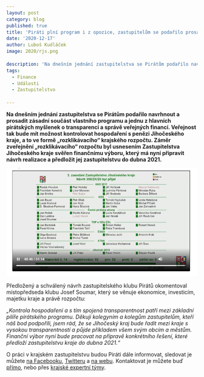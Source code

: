 ```yaml
---
layout: post
category: blog
published: true
title: 'Piráti plní program i z opozice, zastupitelům se podařilo prosadit „rozklikávací“ krajský rozpočet'
date: '2020-12-17'
author: Luboš Kudláček
image: 2020/rjs.png

description: 'Na dnešním jednání zastupitelstva se Pirátům podařilo navrhnout a prosadit zásadní součást vlastního programu a jednu z hlavních pirátských myšlenek o transparenci a správě veřejných financí. Veřejnost tak bude mít možnost kontrolovat hospodaření s penězi Jihočeského kraje, a to ve formě „rozklikávacího“ krajského rozpočtu. Záměr zveřejnění „rozklikávacího“ rozpočtu byl usnesením Zastupitelstva Jihočeského kraje svěřen finančnímu výboru, který má nyní připravit návrh realizace a předložit jej zastupitelstvu do dubna 2021.'
tags:
  - Finance
  - Události
  - Zastupitelstvo

---
```

**Na dnešním jednání zastupitelstva se Pirátům podařilo navrhnout a prosadit zásadní součást vlastního programu a jednu z hlavních pirátských myšlenek o transparenci a správě veřejných financí. 
Veřejnost tak bude mít možnost kontrolovat hospodaření s penězi Jihočeského kraje, a to ve formě „rozklikávacího“ krajského rozpočtu. Záměr zveřejnění „rozklikávacího“ rozpočtu byl usnesením Zastupitelstva 
Jihočeského kraje svěřen finančnímu výboru, který má nyní připravit návrh realizace a předložit jej zastupitelstvu do dubna 2021.**

![Hlasování o rozpočtu](/assets/img/2020/hlasovani.png)

Předložený a schválený návrh zastupitelského klubu Pirátů okomentoval místopředseda klubu Josef Soumar, který se věnuje ekonomice, investicím, majetku kraje a právě rozpočtu: 

*„Kontrola hospodaření a s tím spojená transparentnost patří mezi základní pilíře pirátského programu. Děkuji kolegyním a kolegům zastupitelům, kteří náš bod podpořili, jsem rád, 
že se Jihočeský kraj bude řadit mezi kraje s vysokou transparentností a půjde příkladem všem svým obcím a městům. Finanční výbor nyní bude pracovat na přípravě konkrétního řešení, 
které předloží zastupitelstvu kraje do dubna 2021.“*

O práci v krajském zastupitelstvu budou Piráti dále informovat, sledovat je můžete 
[na Facebooku](https://www.facebook.com/pirati.jck), 
[Twitteru](https://twitter.com/PiratiJcK) a 
[na webu](https://jihocesky.pirati.cz/). Kontaktovat je můžete buď [přímo](https://jihocesky.pirati.cz/lide/), 
nebo přes [krajské expertní týmy](https://jihocesky.pirati.cz/pripoj-se/). 
